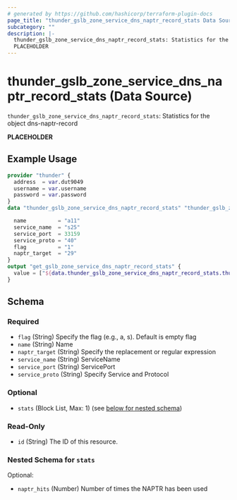 ```yaml
---
# generated by https://github.com/hashicorp/terraform-plugin-docs
page_title: "thunder_gslb_zone_service_dns_naptr_record_stats Data Source - terraform-provider-thunder"
subcategory: ""
description: |-
  thunder_gslb_zone_service_dns_naptr_record_stats: Statistics for the object dns-naptr-record
  PLACEHOLDER
---
```


# thunder_gslb_zone_service_dns_naptr_record_stats (Data Source)

`thunder_gslb_zone_service_dns_naptr_record_stats`: Statistics for the object dns-naptr-record

__PLACEHOLDER__

## Example Usage

```terraform
provider "thunder" {
  address  = var.dut9049
  username = var.username
  password = var.password
}
data "thunder_gslb_zone_service_dns_naptr_record_stats" "thunder_gslb_zone_service_dns_naptr_record_stats" {

  name          = "a11"
  service_name  = "s25"
  service_port  = 33159
  service_proto = "40"
  flag          = "1"
  naptr_target  = "29"
}
output "get_gslb_zone_service_dns_naptr_record_stats" {
  value = ["${data.thunder_gslb_zone_service_dns_naptr_record_stats.thunder_gslb_zone_service_dns_naptr_record_stats}"]
}
```

<!-- schema generated by tfplugindocs -->
## Schema

### Required

- `flag` (String) Specify the flag (e.g., a, s). Default is empty flag
- `name` (String) Name
- `naptr_target` (String) Specify the replacement or regular expression
- `service_name` (String) ServiceName
- `service_port` (String) ServicePort
- `service_proto` (String) Specify Service and Protocol

### Optional

- `stats` (Block List, Max: 1) (see [below for nested schema](#nestedblock--stats))

### Read-Only

- `id` (String) The ID of this resource.

<a id="nestedblock--stats"></a>
### Nested Schema for `stats`

Optional:

- `naptr_hits` (Number) Number of times the NAPTR has been used


